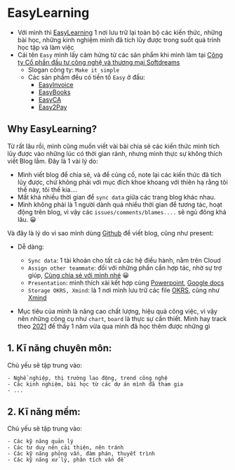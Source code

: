# EasyLearning

- Với mình thì [EasyLearning](https://github.com/toannmdev/EasyLearning) 1 nơi lưu trữ lại toàn bộ các kiến thức, những bài học, những kinh nghiệm mình đã tích lũy được trong suốt quá trình học tập và làm việc
- Cái tên `Easy` mình lấy cảm hứng từ các sản phẩm khi mình làm tại [Công ty Cổ phần đầu tư công nghệ và thương mại Softdreams](https://easyinvoice.vn/)
    - Slogan công ty: `Make it simple`
    - Các sản phẩm đều có tiền tố `Easy` ở đầu:
        - [EasyInvoice](https://easyinvoice.vn)
        - [EasyBooks](https://easybooks.vn/)
        - [EasyCA](https://easyca.vn/)
        - [Easy2Pay](https://easy2pay.vn/)

<!-- [**Why EasyLearning?**](README.md) -->

## **Why EasyLearning**?

Từ rất lâu rồi, mình cũng muốn viết vài bài chia sẻ các kiến thức mình tích lũy được vào những lúc có thời gian rảnh, nhưng mình thực sự không thích viết Blog lắm.
Đây là 1 vài lý do:

- Mình viết blog để chia sẻ, và để củng cố, note lại các kiến thức đã tích lũy được, chứ không phải với mục đích khoe khoang với thiên hạ rằng tôi thế này, tôi thế kia....
- Mất khá nhiều thời gian để `sync data` giữa các trang blog khác nhau.
- Mình không phải là 1 người dành quá nhiều thời gian để tương tác, hoạt động trên blog, vì vậy các `issues/comments/blames....` sẽ ngủ đông khá lâu. :grinning:

Và đây là lý do vì sao mình dùng [Github](https://github.com/) để viết blog, cũng như present:
- Dễ dàng: 

    - `Sync data`: 1 tài khoản cho tất cả các hệ điều hành, nằm trên Cloud
    - `Assign other teammate`: đối với những phần cần hợp tác, nhờ sự trợ giúp, [Cùng chia sẻ với mình nhé](https://github.com/toannmdev/EasyLearning/issues/new) :grinning:
    - `Presentation`: mình thích xài kết hợp cùng [Powerpoint](https://www.office.com/launch/powerpoint), [Google docs](https://docs.google.com/)
    - `Storage OKRS, Xmind`: là 1 nơi mình lưu trữ các file [OKRS](https://vi.wikipedia.org/wiki/OKR), cũng như [Xmind](https://www.xmind.net/)
    
- Mục tiêu của mình là nâng cao chất lượng, hiệu quả công việc, vì vậy nên những công cụ như `chart`, `board` là thực sự cần thiết. Mình hay track theo [2021](https://github.com/toannmdev?tab=overview&from=2021-01-01&to=2021-12-10) để thấy 1 năm vừa qua mình đã học thêm được những gì

<!-- [**Main topic**](README.md) -->

## 1. **Kĩ năng chuyên môn**:

Chủ yếu sẽ tập trung vào:

    - Nghề nghiệp, thị trường lao động, trend công nghệ
    - Các kinh nghiệm, bài học từ các dự án mình đã tham gia
    - ...
## 2.  **Kĩ năng mềm**:

Chủ yếu sẽ tập trung vào:

    - Các kỹ năng quản lý
    - Các tư duy nên cải thiện, nên tránh
    - Các kỹ năng phỏng vấn, đàm phán, thuyết trình
    - Các kỹ năng xử lý, phân tích vấn đề